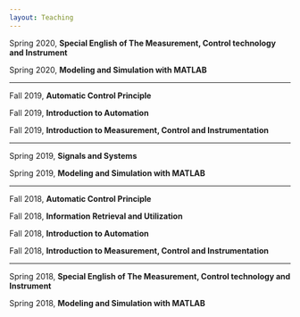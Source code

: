 ```yaml
---
layout: Teaching
---
```


Spring 2020,  **Special English of The Measurement, Control technology and Instrument**

Spring 2020,  **Modeling and Simulation with MATLAB**

***

Fall 2019, **Automatic Control Principle**

Fall 2019, **Introduction to Automation**

Fall 2019, **Introduction to Measurement, Control and Instrumentation**

***

Spring 2019,  **Signals and Systems**

Spring 2019,  **Modeling and Simulation with MATLAB**

***

Fall 2018, **Automatic Control Principle**

Fall 2018, **Information Retrieval and Utilization**

Fall 2018, **Introduction to Automation**

Fall 2018, **Introduction to Measurement, Control and Instrumentation**

***

Spring 2018,  **Special English of The Measurement, Control technology and Instrument**

Spring 2018,  **Modeling and Simulation with MATLAB**

